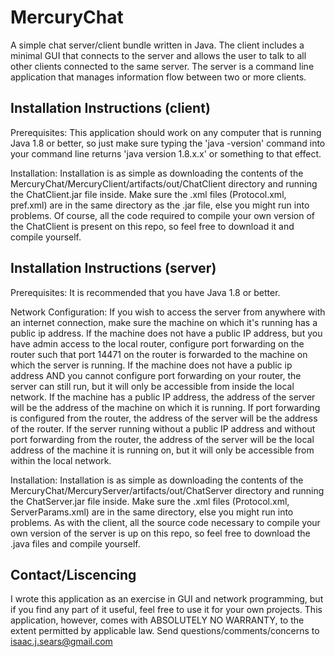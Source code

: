 MercuryChat
===========

A simple chat server/client bundle written in Java. The client includes a minimal GUI that connects to the server and allows the user to talk to all other clients connected to the same server. The server is a command line application that manages information flow between two or more clients.

Installation Instructions (client)
----------------------------------
Prerequisites: This application should work on any computer that is running Java 1.8 or better, so just make sure typing the 'java -version' command into your command line returns 'java version 1.8.x.x' or something to that effect.

Installation: Installation is as simple as downloading the contents of the MercuryChat/MercuryClient/artifacts/out/ChatClient directory and running the ChatClient.jar file inside. Make sure the .xml files (Protocol.xml, pref.xml) are in the same directory as the .jar file, else you might run into problems. Of course, all the code required to compile your own version of the ChatClient is present on this repo, so feel free to download it and compile yourself.

Installation Instructions (server)
----------------------------------
Prerequisites: It is recommended that you have Java 1.8 or better. 

Network Configuration: If you wish to access the server from anywhere with an internet connection, make sure the machine on which it's running has a public ip address. If the machine does not have a public IP address, but you have admin access to the local router, configure port forwarding on the router such that port 14471 on the router is forwarded to the machine on which the server is running. If the machine does not have a public ip address AND you cannot configure port forwarding on your router, the server can still run, but it will only be accessible from inside the local network. If the machine has a public IP address, the address of the server will be the address of the machine on which it is running. If port forwarding is configured from the router, the address of the server will be the address of the router. If the server running without a public IP address and without port forwarding from the router, the address of the server will be the local address of the machine it is running on, but it will only be accessible from within the local network.

Installation: Installation is as simple as downloading the contents of the MercuryChat/MercuryServer/artifacts/out/ChatServer directory and running the ChatServer.jar file inside. Make sure the .xml files (Protocol.xml, ServerParams.xml) are in the same directory, else you might run into problems. As with the client, all the source code necessary to compile your own version of the server is up on this repo, so feel free to download the .java files and compile yourself.

Contact/Liscencing
------------------
I wrote this application as an exercise in GUI and network programming, but if you find any part of it useful, feel free to use it for your own projects. This application, however, comes with ABSOLUTELY NO WARRANTY, to the extent permitted by applicable law. Send questions/comments/concerns to isaac.j.sears@gmail.com

